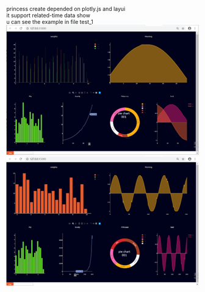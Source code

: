 princess create depended on plotly.js and layui  
it support related-time data show   
u can see the example in file test_1  
![Image text](https://raw.githubusercontent.com/pyhorizon/princess/master/1.png)  
![Image text](https://raw.githubusercontent.com/pyhorizon/princess/master/2.png)
